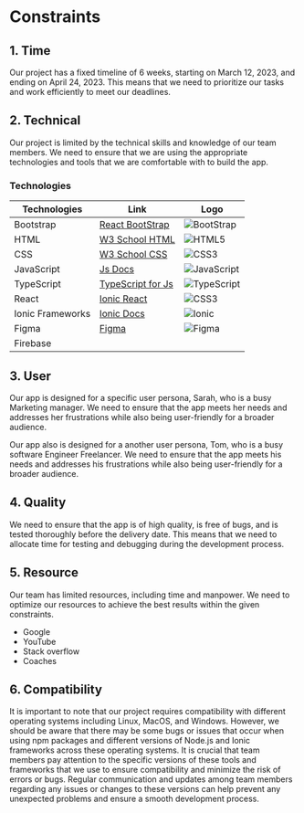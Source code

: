 # Constraints

## 1. Time

 Our project has a fixed timeline of 6 weeks, starting on March 12, 2023, and ending on April 24, 2023. This means that we need to prioritize our tasks and work efficiently to meet our deadlines.

## 2. Technical

 Our project is limited by the technical skills and knowledge of our team members. We need to ensure that we are using the appropriate technologies and tools that we are comfortable with to build the app.

### Technologies

| Technologies     | Link | Logo |
|------------------|------|------|
| Bootstrap        |[React BootStrap](https://react-bootstrap.github.io/getting-started/introduction)      |![BootStrap](https://img.shields.io/badge/-BootStrap-%231572B6?style=flat-circle&logo=bootstrap&logoColor=00008b)         |
| HTML             |[W3 School HTML](https://www.w3schools.com/html/)      |![HTML5](https://img.shields.io/badge/-HTML5-%23E44D27?style=flat-square&logo=html5&logoColor=ffffff)        |
| CSS              |[W3 School CSS](https://www.w3schools.com/css/)      |![CSS3](https://img.shields.io/badge/-CSS-%231572B6?style=flat-square&logo=css3)          |
| JavaScript       |[Js Docs](https://developer.mozilla.org/en-US/docs/Web/JavaScript)      |![JavaScript](https://img.shields.io/badge/-JavaScrip-%23F7DF1C?style=flat-square&logo=javascript&logoColor=000000&labelColor=%23F7DF1C&color=%23FFCE5A)     |
| TypeScript       |[TypeScript for Js](https://www.typescriptlang.org/docs/handbook/typescript-in-5-minutes.html)      |![TypeScript](https://img.shields.io/badge/-TypeScript-%231572B6?style=flat-circle&logo=typescript&logoColor=000000&labelColor=%23F7DF1C&color=%231572B6)      |
| React            |[Ionic React](https://ionicframework.com/docs/react/quickstart)      |![CSS3](https://img.shields.io/badge/-REACT-%231572B6?style=flat-square&logo=react)       |
| Ionic Frameworks |[Ionic Docs](https://ionicframework.com/docs/)      |![Ionic](https://img.shields.io/badge/-Ionic-%231572B6?style=flat-circle&logo=ionic&logoColor=#0000FF)  |
| Figma            |[Figma](https://www.figma.com/)      |![Figma](https://img.shields.io/badge/-Figma-%110000B1?style=circle-square&logo=figma)       |
| Firebase          |      |      |


## 3. User

 Our app is designed for a specific user persona, Sarah, who is a busy Marketing manager. We need to ensure that the app meets her needs and addresses her frustrations while also being user-friendly for a broader audience.

 Our app also is designed for a another user persona, Tom, who is a busy software Engineer Freelancer. We need to ensure that the app meets his needs and addresses his frustrations while also being user-friendly for a broader audience.

## 4. Quality

We need to ensure that the app is of high quality, is free of bugs, and is tested thoroughly before the delivery date. This means that we need to allocate time for testing and debugging during the development process.

## 5. Resource

Our team has limited resources, including time and manpower. We need to optimize our resources to achieve the best results within the given constraints.

- Google
- YouTube
- Stack overflow
- Coaches

## 6. Compatibility

It is important to note that our project requires compatibility with different operating systems including Linux, MacOS, and Windows. However, we should be aware that there may be some bugs or issues that occur when using npm packages and different versions of Node.js and Ionic frameworks across these operating systems. It is crucial that team members pay attention to the specific versions of these tools and frameworks that we use to ensure compatibility and minimize the risk of errors or bugs. Regular communication and updates among team members regarding any issues or changes to these versions can help prevent any unexpected problems and ensure a smooth development process.